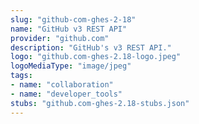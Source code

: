 ```yaml
---
slug: "github-com-ghes-2-18"
name: "GitHub v3 REST API"
provider: "github.com"
description: "GitHub's v3 REST API."
logo: "github.com-ghes-2.18-logo.jpeg"
logoMediaType: "image/jpeg"
tags:
- name: "collaboration"
- name: "developer_tools"
stubs: "github.com-ghes-2.18-stubs.json"
---
```

